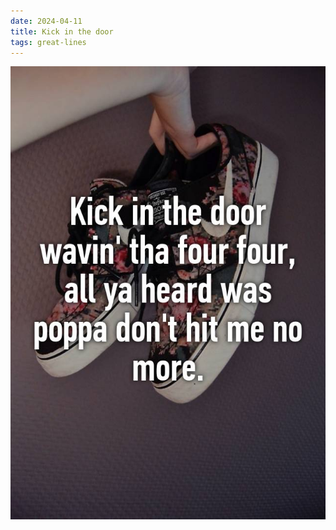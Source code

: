 ```yaml
---
date: 2024-04-11
title: Kick in the door
tags: great-lines
---
```


![poppa](https://raw.githubusercontent.com/muneer78/muneer78.github.io/master/images/poppa.jpg)
